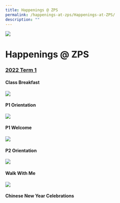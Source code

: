 ```yaml
---
title: Happenings @ ZPS
permalink: /happenings-at-zps/Happenings-at-ZPS/
description: ""
---
```

![](/images/OurProgrammes.png)

Happenings @ ZPS
================

  

### [2022 Term 1](/happenings-at-zps/2022-Term-1/)

#### **Class Breakfast**

![](/images/Class%20Breakfast.gif)


#### **P1 Orientation**

![](/images/P1%20Orientation.gif)

#### **P1 Welcome**

![](/images/P1%20Welcome.gif)

#### **P2 Orientation**

![](/images/P2%20Orientation.gif)

#### **Walk With Me**

![](/images/Walk%20With%20Me.gif)

#### **Chinese New Year Celebrations**
